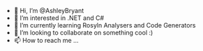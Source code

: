 - 👋 Hi, I’m @AshleyBryant
- 👀 I’m interested in .NET and C#
- 🌱 I’m currently learning Rosyln Analysers and Code Generators
- 💞️ I’m looking to collaborate on something cool :)
- 📫 How to reach me ...
